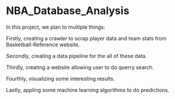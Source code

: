 # NBA_Database_Analysis

In this project, we plan to multiple things:

Firstly, creating a crawler to scrap player data and team stats from Basketball-Reference website.

Secondly, creating a data pipeline for the all of these data.

Thirdly, creating a website allowing user to do querry search.

Fourthly, visualizing some interesting results.

Lastly, appling some machine learning algorithms to do predictions.
